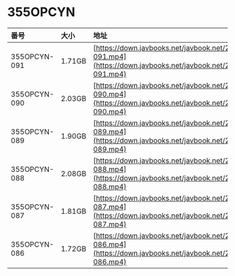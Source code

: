 # 355OPCYN

| 番号 | 大小 | 地址 |
| :--- | :--- | :--- |
| 355OPCYN-091 | 1.71GB | [https://down.javbooks.net/javbook.net/2020/06/28/355OPCYN-091.mp4](https://down.javbooks.net/javbook.net/2020/06/28/355OPCYN-091.mp4) |
| 355OPCYN-090 | 2.03GB | [https://down.javbooks.net/javbook.net/2020/06/28/355OPCYN-090.mp4](https://down.javbooks.net/javbook.net/2020/06/28/355OPCYN-090.mp4) |
| 355OPCYN-089 | 1.90GB | [https://down.javbooks.net/javbook.net/2020/06/23/355OPCYN-089.mp4](https://down.javbooks.net/javbook.net/2020/06/23/355OPCYN-089.mp4) |
| 355OPCYN-088 | 2.08GB | [https://down.javbooks.net/javbook.net/2020/06/23/355OPCYN-088.mp4](https://down.javbooks.net/javbook.net/2020/06/23/355OPCYN-088.mp4) |
| 355OPCYN-087 | 1.81GB | [https://down.javbooks.net/javbook.net/2020/06/23/355OPCYN-087.mp4](https://down.javbooks.net/javbook.net/2020/06/23/355OPCYN-087.mp4) |
| 355OPCYN-086 | 1.72GB | [https://down.javbooks.net/javbook.net/2020/06/23/355OPCYN-086.mp4](https://down.javbooks.net/javbook.net/2020/06/23/355OPCYN-086.mp4) |




